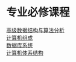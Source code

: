 # 专业必修课程

[高级数据结构与算法分析](./ADS/index.md)<br/>
[计算机组成](./computer_organization/index.md)<br/>
[数据库系统](./database_system/index.md)<br/>
[计算机体系结构](./computer_architecture/index.md)
